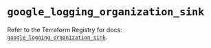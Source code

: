 # `google_logging_organization_sink`

Refer to the Terraform Registry for docs: [`google_logging_organization_sink`](https://registry.terraform.io/providers/hashicorp/google-beta/6.15.0/docs/resources/google_logging_organization_sink).
